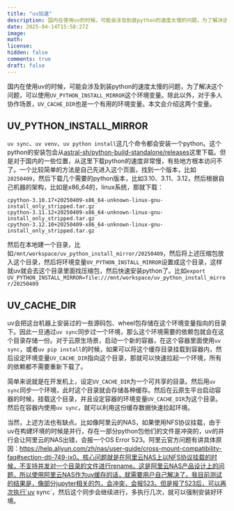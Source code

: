 ```yaml
---
title: "uv加速"
description: 国内在使用uv的时候，可能会涉及到装python的速度太慢的问题，为了解决这个问题，可以使用`UV_PYTHON_INSTALL_MIRROR`这个环境变量。除此以外，对于多人协作场景，`UV_CACHE_DIR`也是一个有用的环境变量。本文会介绍这两个变量。
date: 2025-04-14T15:58:27Z
image: 
math: 
license: 
hidden: false
comments: true
draft: false
---
```


国内在使用uv的时候，可能会涉及到装python的速度太慢的问题，为了解决这个问题，可以使用`UV_PYTHON_INSTALL_MIRROR`这个环境变量。除此以外，对于多人协作场景，`UV_CACHE_DIR`也是一个有用的环境变量。本文会介绍这两个变量。

<!--more-->

## UV_PYTHON_INSTALL_MIRROR

`uv sync`、`uv venv`、`uv python install`这几个命令都会安装一个python。这个python的安装包会从[astral-sh/python-build-standalone/releases](https://github.com/astral-sh/python-build-standalone/releases)这里下载。但是对于国内的一些位置，从这里下载python的速度非常慢，有些地方根本访问不了。一个比较简单的方法是自己先进入这个页面，找到一个版本，比如`20250409`，然后下载几个需要的python版本，比如3.10、3.11、3.12，然后根据自己机器的架构，比如是x86_64的，linux系统，那就下载：
```
cpython-3.10.17+20250409-x86_64-unknown-linux-gnu-install_only_stripped.tar.gz
cpython-3.11.12+20250409-x86_64-unknown-linux-gnu-install_only_stripped.tar.gz
cpython-3.12.10+20250409-x86_64-unknown-linux-gnu-install_only_stripped.tar.gz
```
然后在本地建一个目录，比如`/mnt/workspace/uv_python_install_mirror/20250409`，然后将上述压缩包放入这个目录，然后将环境变量`UV_PYTHON_INSTALL_MIRROR`设置成这个目录，这样就uv就会去这个目录里面找压缩包，然后快速安装python了。比如`export UV_PYTHON_INSTALL_MIRROR=file:///mnt/workspace/uv_python_install_mirror/20250409`


## UV_CACHE_DIR

uv会把这台机器上安装过的一些源码包、wheel包存储在这个环境变量指向的目录下。因此一旦通过`uv sync`同步过一个环境，那么这个环境需要的依赖包就会在这个目录存储一份。对于云原生场景，启动一个新的容器，在这个容器里面使用`uv sync`，或者`uv pip install`的时候，如果可以将这个缓存目录挂载到容器内，然后设定环境变量`UV_CACHE_DIR`指向这个目录，那就可以快速拉起一个环境，所有的依赖都不需要重新下载了。

简单来说就是在开发机上，设定`UV_CACHE_DIR`为一个可共享的目录。然后用`uv sync`同步一个环境，此时这个目录就会存储各种缓存。然后在云原生平台启动容器的时候，挂载这个目录，并且设定容器的环境变量`UV_CACHE_DIR`为这个目录。然后在容器内使用`uv sync`，就可以利用这份缓存数据快速拉起环境。

当然，上述方法也有缺点。比如像阿里云的NAS，如果使用NFS协议挂载，由于uv在构建环境的时候是并行，存在一部分python包他们的文件是冲突的，uv的并行会让阿里云的NAS出错，会报一个OS Error 523。阿里云官方问题有讲具体原因：https://help.aliyun.com/zh/nas/user-guide/cross-mount-compatibility-faq#section-dti-749-ix0。核心问题就是在阿里云NAS上以NFS协议挂载的时候，不支持并发对一个目录的文件进行rename。这是阿里云NAS产品设计上的问题，所以使用阿里云NAS作为uv缓存的话，就需要用户自己解决了。我目前测试的结果是，像部分jupyter相关的包，会冲突，会报523。但是报了523后，可以再次执行`uv sync`，然后这个同步会继续进行，多执行几次，就可以强制安装好环境。